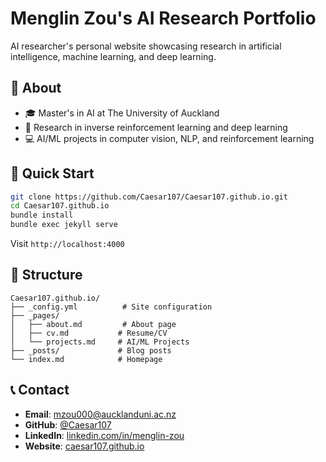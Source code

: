 # Menglin Zou's AI Research Portfolio

AI researcher's personal website showcasing research in artificial intelligence, machine learning, and deep learning.

## 🌟 About

- 🎓 Master's in AI at The University of Auckland
- 🔬 Research in inverse reinforcement learning and deep learning
- 💻 AI/ML projects in computer vision, NLP, and reinforcement learning

## 🚀 Quick Start

```bash
git clone https://github.com/Caesar107/Caesar107.github.io.git
cd Caesar107.github.io
bundle install
bundle exec jekyll serve
```

Visit `http://localhost:4000`

## 📁 Structure

```
Caesar107.github.io/
├── _config.yml          # Site configuration
├── _pages/
│   ├── about.md         # About page
│   ├── cv.md           # Resume/CV
│   └── projects.md     # AI/ML Projects
├── _posts/             # Blog posts
└── index.md            # Homepage
```

## 📞 Contact

- **Email**: [mzou000@aucklanduni.ac.nz](mailto:mzou000@aucklanduni.ac.nz)
- **GitHub**: [@Caesar107](https://github.com/Caesar107)
- **LinkedIn**: [linkedin.com/in/menglin-zou](https://www.linkedin.com/in/menglin-zou)
- **Website**: [caesar107.github.io](https://caesar107.github.io)
